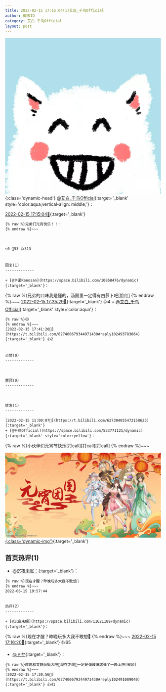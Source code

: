 ```yaml
---
title: 2022-02-15 17:15:04(1)艾白_千鸟Official
author: 御坂IO
category: 艾白_千鸟Official
layout: post
---
```


![img](/images/9ae8b9445fd0665cc014d9080156a45271be73c6.jpg){:class='dynamic-head'}
[@艾白_千鸟Official](https://space.bilibili.com/334537711/dynamic){:target='_blank' style='color:aqua;vertical-align: middle;'}：

[2022-02-15 17:15:04🔗](https://t.bilibili.com/627400679344971430){:target='_blank'}

~~~
{% raw %}兄弟们元宵快乐！！！
{% endraw %}~~~



↪️0 💬53 👍313


回复(1)
-------------

+ [@卡诺Kanosan](https://space.bilibili.com/10868476/dynamic){:target='_blank'}：
~~~
{% raw %}兄弟的口味我是懂的，汤圆里一定得有白萝卜吧[脸红]
{% endraw %}~~~
[2022-02-15 17:35:29🔗](https://t.bilibili.com/627400679344971430#reply102492958016){:target='_blank'} 👍4
    + [@艾白_千鸟Official](https://space.bilibili.com/334537711/dynamic){:target='_blank' style='color:aqua'}：
~~~
{% raw %}😖
{% endraw %}~~~
[2022-02-15 17:41:20🔗](https://t.bilibili.com/627400679344971430#reply102493783664){:target='_blank'} 👍2


点赞(0)
-------------



置顶(0)
-------------



转发(1)
-------------

[2022-02-15 11:00:07🔗](https://t.bilibili.com/627304055472158625){:target='_blank'}
+ [@千鸟Official](https://space.bilibili.com/553771121/dynamic){:target='_blank' style='color:yellow'}：
~~~
{% raw %}小伙伴们元宵节快乐[打call][打call][打call]
{% endraw %}~~~


[![img](/images/0e0d195c1bf8b7f9f8a83345aaf5c96b589e8ab5.jpg){:class='dynamic-img'}](/images/0e0d195c1bf8b7f9f8a83345aaf5c96b589e8ab5.jpg){:target='_blank'}




首页热评(1)
-------------

+ [@沉夜未眠：](https://space.bilibili.com/11621189/dynamic){:target='_blank'}：
~~~
{% raw %}现在才醒？昨晚玩多大我不敢想🥵
{% endraw %}~~~
2022-06-15 19:57:44


热评(2)
-------------

+ [@沉夜未眠](https://space.bilibili.com/11621189/dynamic){:target='_blank'}：
~~~
{% raw %}现在才醒？昨晚玩多大我不敢想🥵
{% endraw %}~~~
[2022-02-15 17:16:20🔗](https://t.bilibili.com/627400679344971430#reply102490586704){:target='_blank'} 👍65
+ [@ドヤ](https://space.bilibili.com/85226031/dynamic){:target='_blank'}：
~~~
{% raw %}昨晚和文静玩挺大吧🥵现在才醒🥵一定是弹玻璃球弹了一晚上吧[傲娇]
{% endraw %}~~~
[2022-02-15 17:20:56🔗](https://t.bilibili.com/627400679344971430#reply102491089040){:target='_blank'} 👍41


